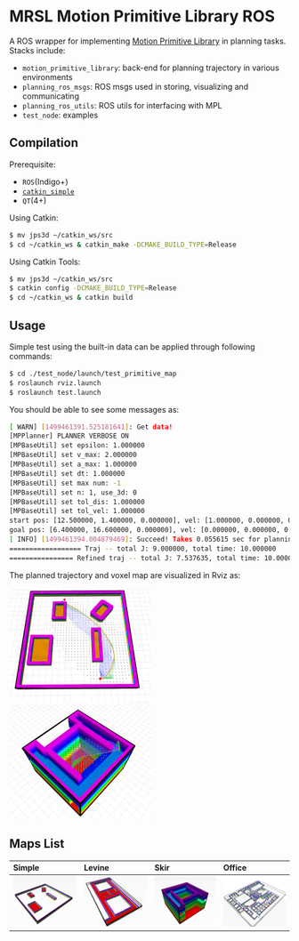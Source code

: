 MRSL Motion Primitive Library ROS
=====================
A ROS wrapper for implementing [Motion Primitive Library](https://sikang.github.io/motion_primitive_library/) in planning tasks. Stacks include:
  - `motion_primitive_library`: back-end for planning trajectory in various environments
  - `planning_ros_msgs`: ROS msgs used in storing, visualizing and communicating 
  - `planning_ros_utils`: ROS utils for interfacing with MPL
  - `test_node`: examples

## Compilation
Prerequisite:
  - `ROS`(Indigo+)
  - [`catkin_simple`](https://github.com/catkin/catkin_simple)
  - `QT`(4+)

Using Catkin:
```sh
$ mv jps3d ~/catkin_ws/src
$ cd ~/catkin_ws & catkin_make -DCMAKE_BUILD_TYPE=Release
```
Using Catkin Tools:
```sh
$ mv jps3d ~/catkin_ws/src
$ catkin config -DCMAKE_BUILD_TYPE=Release
$ cd ~/catkin_ws & catkin build
```
## Usage
Simple test using the built-in data can be applied through following commands:
```sh
$ cd ./test_node/launch/test_primitive_map
$ roslaunch rviz.launch
$ roslaunch test.launch
```

You should be able to see some messages as:
```sh
[ WARN] [1499461391.525181641]: Get data!
[MPPlanner] PLANNER VERBOSE ON
[MPBaseUtil] set epsilon: 1.000000
[MPBaseUtil] set v_max: 2.000000
[MPBaseUtil] set a_max: 1.000000
[MPBaseUtil] set dt: 1.000000
[MPBaseUtil] set max num: -1
[MPBaseUtil] set n: 1, use_3d: 0
[MPBaseUtil] set tol_dis: 1.000000
[MPBaseUtil] set tol_vel: 1.000000
start pos: [12.500000, 1.400000, 0.000000], vel: [1.000000, 0.000000, 0.000000], acc: [0.000000, 0.000000, 0.000000]
goal pos: [6.400000, 16.600000, 0.000000], vel: [0.000000, 0.000000, 0.000000], acc: [0.000000, 0.000000, 0.000000]
[ INFO] [1499461394.004879469]: Succeed! Takes 0.055615 sec for planning, expand [727] nodes
================== Traj -- total J: 9.000000, total time: 10.000000
================ Refined traj -- total J: 7.537635, total time: 10.000000
```

The planned trajectory and voxel map are visualized in Rviz as:

<img src="./test_node/samples/sample1.png" width="256"> <img src="./test_node/samples/sample2.png" width="256"> 

## Maps List
Simple | Levine | Skir | Office
:----- | :----- | :--- | :-----
<img src="./test_node/maps/simple/simple.png" width="128"> |<img src="./test_node/maps/levine/levine.png" width="128"> |<img src="./test_node/maps/skir/skir.png" width="128"> |<img src="./test_node/maps/office/office.png" width="128"> 

